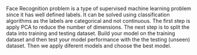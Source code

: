 Face Recognition problem is a type of supervised machine learning problem since it has well defined labels. It can be solved using classification algorithms as the labels are categorical and not continuous. The first step is apply PCA to reduce the number of dimensions. The next step is to split the data into training and testing dataset. Build your model on the training dataset and then test your model performance with the the testing (unseen) dataset. Then we apply diferent models and choose the best model.
